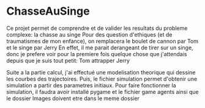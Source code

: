 # ChasseAuSinge

Ce projet permet de comprendre et de valider les resultats du probleme complexe: la chasse au singe
Pour des question d'ethiques (et de traumatismes de mon enfance), on remplacera le boulet de cannon par Tom et le singe par Jerry
En effet, il me parait derangeant de tirer sur un singe, donc je prefere voir pour la premiere fois quelque chose que j'attendais depuis que je suis 
tout petit: Tom attrapper Jerry

Suite a la partie calcul, j'ai effectué une modelisation theorique qui dessine les courbes des trajectoires.
Puis, le fichier simulation permet d'obtenir une simulation a partir des parametres initiaux.
Pour faire fonctionner la simulation, il faudra avoir installé pygame et le fichier game agents ainsi que le dossier Images doivent etre dans le meme dossier

